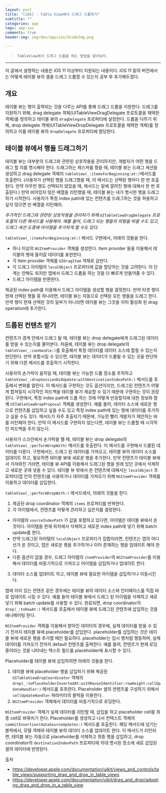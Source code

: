 ```yaml
---  
layout: post  
title: "[iOS] - Table View에서 드래그 드롭하기"  
subtitle: ""  
categories: app
tags: app-ios 
comments: true  
header-img: img/dev/app/ios/XcodeImg.png

---  
```

  
> `TableView에서 드래그 드롭을 하는 방법을 알아보자.`  

---

이 글에서 설명하는 내용은 iOS 11 이상부터 지원되는 내용이다. iOS 11 밑의 버전에서는 어떻게 테이블 뷰의 셀을 드래그 드롭할 수 있는지 공부 후 추가해두겠다.

## 개요

테이블 뷰는 행이 출력되는 것을 다루는 API를 통해 드래그 드롭을 지원한다. 드래그를 지원하기 위해, drag delegate 객체(UITableViewDragDelegate 프로토콜을 채택한 객체)를 정의하고 테이블 뷰의 `dragDelegate` 프로퍼티에 설정한다.
드롭을 다루기 위해, drop delegate 객체(UITableViewDropDelegate 프로토콜을 채택한 객체)를 정의하고 이를 테이블 뷰의 `dropDelegate` 프로퍼티에 할당한다.

## 테이블 뷰에서 행들 드래그하기

테이블 뷰는 대부분의 드래그와 관련된 상호작용을 관리하지만, 개발자가 어떤 행을 드래그 할 지를 명시해야 한다. 드래그하는 제스쳐를 했을 때, 테이블 뷰는 드래그 세션을 생성하고 drag delegate 객체의 `tableView(_:itemsForBeginning:at:)`메서드를 호출한다.
(사용자가 선택된 행을 드래그했을 때, 이 메서드는 선택된 행마다 한 번 호출된다. 만약 아무런 행도 선택되지 않았을 때, 메서드는 밑에 깔려진 행에 대해서 한 번 호출된다.) 만약 비어있지 않은 배열을 리턴했을 때,
테이블 뷰는 내가 명시한 행을 드래그하기 시작한다. 사용자가 특정 index path에 있는 컨텐츠를 드래그하는 것을 허용하고 싶지 않으면 빈 배열을 리턴해라. 

*추가적인 드래그와 관련된 상호작용을 관리하기 위해 `UITableViewDragDelegate` 프로토콜의 다른 메서드를 사용해라. 예를 들어, 드래그 되는 행들의 외형을 바꿀 수도 있고, 드래그 세션 도중에 아이템을 추가하게 할 수도 있다.*

`tableView(_:itemsForBeginning:at:)` 메서드 구현에서, 아래의 것들을 한다.

* 하나 이상의 `NSItemProvider` 객체를 생성한다. Item provider 들을 이용해서 테이블의 행에 들어갈 데이터를 표현한다.
* 각 item provider 객체를 `UIDragItem` 객체로 감싼다.
* 각 드래그 아이템의 `localObject` 프로퍼티에 값을 할당하는 것을 고려한다. 이 단계는 안해도 되지만 앱에서 드래그 드롭을 하는 것을 더 빠르게 만들어줄 수 있다.
* 드래그 아이템을 반환한다.

제공된 index path를 이용해서 드래그 아이템을 생성할 행을 결정한다. 만약 타겟 행이 현재 선택된 행들 중 하나라면, 테이블 뷰는 자동으로 선택된 모든 행들을 드래그 한다. 만약 행이 현재 선택된 것의 일부가 아니라면
테이블 뷰는 그것을 이미 활성화 된 drag operation에 추가한다.

## 드롭된 컨텐츠 받기

컨텐츠가 경계 안에서 드래그 될 때, 테이블 뷰는 drop delegate에게 드래그된 데이터를 받을 수 있는지를 물어본다. 처음에, 테이블 뷰는 drop delegate의 `tableView(_:canHandle:)`를 호출해서 특정 데이터를 데이터 소스에 합칠 수 있는지 판단한다.
만약 포함시킬 수 있으면, 테이블 뷰는 데이터가 드롭될 수 있는 곳을 판단하기 위해 다른 메서드를 호출하기 시작한다.

사용자의 손가락이 움직일 때, 테이블 뷰는 가능한 드롭 장소를 추적하고 `tableView(_:dropSessionDidUpdate:withDestinationIndexPath:)` 메서드를 호출해서 변화를 알린다. 이 메서드를 구현하는 것도 옵션이지만,
드래그된 컨텐츠가 어떻게 합쳐질지 시각적인 피드백을 테이블 뷰가 제공할 수 있기 때문에 구현하는 것이 권장된다. 구현에서, 특정 index path에 드롭 하는 것에 어떻게 반응할지에 대한 정보와 함께 `UITableViewDropProposal` 객체를 생성한다.
예를 들어, 데이터 소스에 새로운 행으로 컨텐츠를 삽입하고 싶을 수도 있고 특정 index path에 있는 행에 데이터를 추가하고 싶을 수도 있다. 메서드가 자주 호출되기 때문에, 가능한 빨리 개발자가 제안하는 바를 리턴해야 한다.
만약 이 메서드를 구현하지 않는다면, 테이블 뷰는 드롭할 때 시각적인 피드백을 주지 않는다.

사용자가 스크린에서 손가락을 뗄 때, 테이블 뷰는 drop delegate의 `tableView(_:performDropWith)` 메서드를 호출한다. 이 메서드를 구현해서 드롭된 데이터를 다룬다. 구현에서는, 드래그 된 데이터를 가져오고,
테이블 뷰의 데이터 소스를 업데이트 하고, 필요하면 테이블 뷰에 새로운 행을 추가한다. 만약 컨텐츠가 테이블 뷰에서 가져와진 거라면, 테이블 뷰 API를 이용해서 드래그된 행을 원래 있던 곳에서 삭제하고 새로운 곳에 넣을 수 있다.
테이블 뷰 밖에서 온 컨텐츠에 대해서는 `localObject` 프로퍼티(앱 안의 컨텐츠)를 사용하거나 데이터를 가져오기 위해 `NSItemProvider` 객체를 이용하고 데이터를 삽입한다.

`tableView(_:performDropWith:)` 메서드에서, 아래의 것들을 한다.

1. 제공된 drop coordinator 객체의 `items` 프로퍼티를 반복한다.
2. 각 아이템에서, 컨텐츠를 어떻게 관리하고 싶은지를 결정한다.
  * 아이템의 `sourceIndexPath` 가 값을 포함하고 있다면, 아이템은 테이블 뷰에서 온 것이다. 아이템을 현재 위치에서 삭제하고 새로운 index path에 넣기 위해 batch update를 한다.
  * 만약 드래그된 아이템의 `localObject` 프로퍼티가 집합이라면, 컨텐츠는 앱의 어디선가 온 것이고, 앱은 새로운 행을 추가하거나 이미 존재하는 행을 업데이트 해야 한다.
  * 다른 옵션이 없을 경우, 드래그 아이템의 `itemProvider`의 `NSItemProvider`를 이용해서 데이터를 비동기적으로 가져오고 아이템을 삽입하거나 업데이트 한다.
3. 데이터 소스를 업데이트 하고, 테이블 뷰에 필요한 아이템을 삽입하거나 이동시킨다.

앱에 이미 있는 컨텐츠 같은 경우에는 테이블 뷰의 데이터 소스와 인터페이스를 직접 바로 업데이트 시킬 수 있다. 예를 들어 테이블 뷰에서 드래그 된 아이템을 삭제하고 새로 넣기 위해 batch update를 사용할 수 있다. 완료되면,
drop coordinator의 `drop(_:toRowAt:)` 메서드를 호출해서 테이블 뷰에 드래그된 콘텐츠에 삽입하는 것을 애니메이팅 한다.

`NSItemProvider` 객체를 이용해서 받아진 데이터의 경우에, 실제 데이터를 받을 수 있기 전까지 테이블 뷰에 placeholder를 삽입한다. placeholder를 삽입하는 것은 테이블 뷰에 새로운 행을 추가할 때만 필요하다. placeholder는
임시 행처럼 행동하며, 실제 데이터를 가져오기 전까지 default 컨텐츠를 출력한다. 예를 들어, 컨텐츠가 현재 로딩중이라는 것을 나타내는 텍스트 필드를 placeholder에 표시할 수 있다.

Placeholder를 테이블 뷰에 삽입하려면 아래의 것들을 한다.

1. 테이블 뷰에 placeholder 행을 삽입하기 위해 제공된 `UITableViewDropCoordinator` 객체의 `drop(_:toPlaceholderInsertedAt:withReuseIdentifier:rowHeight:cellUpdateHandler:)` 메서드를 호추란다. Placeholder 셀의 컨텐츠를 구성하기 위해서 `cellUpdateHandler` 파라미터의 블럭을 이용한다.
2. `NSItemProvider` 객체에서 데이터를 비동기적으로 로딩한다.

`NSItemProvider` 객체가 실제 데이터를 리턴할 때, 삽입을 하고 placeholder cell을 최종 cell로 바꿔치기 한다. Placeholder를 생성하고 나서 컨텍스트 객체의 `commitInsertion(dataSourceUpdates:)` 메서드를 호출한다.
해당 메서드에 넘기는 블럭에서, 모델 객체와 테이블 뷰의 데이터 소스를 업데이트 한다. 이 메서드가 리턴되면, 테이블 뷰는 자동으로 placeholder를 삭제하고 최종 행을 삽입하고, drop coordinator의 `destinationIndexPath` 프로퍼티에 의대 명시된
장소에 새로 삽입된 셀의 데이터에 반영된다. 


출처

* https://developer.apple.com/documentation/uikit/views_and_controls/table_views/supporting_drag_and_drop_in_table_views
* https://developer.apple.com/documentation/uikit/drag_and_drop/adopting_drag_and_drop_in_a_table_view
